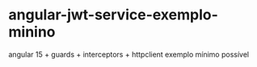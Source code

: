 # angular-jwt-service-exemplo-minino
angular 15 + guards + interceptors + httpclient exemplo mínimo possível 
